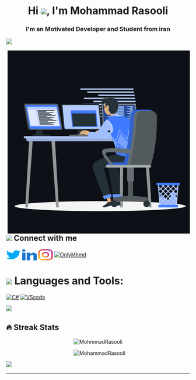 <h1 align="center">Hi <img src="https://media.giphy.com/media/hvRJCLFzcasrR4ia7z/giphy.gif" width="35">, I'm Mohammad Rasooli</h1>
<h3 align="center">I'm an Motivated Developer and Student from iran</h3>


 <a href="https://github.com/DenverCoder1/readme-typing-svg"><img src="https://readme-typing-svg.herokuapp.com/?lines=Always+learning+new+things+^_^&center=true&width=500&height=50"></a>

<p><img align="right" src="https://raw.githubusercontent.com/SubhadeepZilong/SubhadeepZilong/main/icons/animation_500_kxa883sd.gif" alt="SubhadeepZilong" /></p>



## <img src="https://media.giphy.com/media/iY8CRBdQXODJSCERIr/giphy.gif" width="30px"> Connect with me
<p align="left">
<a href="https://twitter.com/TheRealMhmd" target="blank"><img align="center" src="https://raw.githubusercontent.com/SubhadeepZilong/SubhadeepZilong/main/icons/Social/twitter.svg" alt="TheRealMhmd" height="30" width="40" /></a>
<a href="https://www.linkedin.com/in/mohammad-rasooli-658938250/" target="blank"><img align="center" src="https://raw.githubusercontent.com/SubhadeepZilong/SubhadeepZilong/main/icons/Social/linked-in-alt.svg" alt="mohammad-rasooli-658938250" height="30" width="40" /></a>
<a href="https://instagram.com/TheOnlyMhmd" target="blank"><img align="center" src="https://raw.githubusercontent.com/SubhadeepZilong/SubhadeepZilong/main/icons/Social/instagram.svg" alt="TheOnlyMhmd" height="30" width="40" /></a>
<a href="https://t.me/OnlyBerlin" target="blank"><img align="center" src="https://cdn.worldvectorlogo.com/logos/telegram-1.svg" alt="OnlyMhmd" height="30" width="40" /></a>



# <img src = "https://media2.giphy.com/media/QssGEmpkyEOhBCb7e1/giphy.gif?cid=ecf05e47a0n3gi1bfqntqmob8g9aid1oyj2wr3ds3mg700bl&rid=giphy.gif" width = 32px> Languages and Tools:
	
	
	
<p align="left">
<a href="https://learn.microsoft.com/en-us/dotnet/csharp/" target="_blank" rel="noreferrer"> <img src="https://cdn.cdnlogo.com/logos/c/27/c.svg" alt="C#" width="40" height="40"/></a>
<a href="https://code.visualstudio.com/"> <img src="https://upload.wikimedia.org/wikipedia/commons/thumb/9/9a/Visual_Studio_Code_1.35_icon.svg/2048px-Visual_Studio_Code_1.35_icon.svg.png" alt="VScode" width="40" height="40"/></a>





<img src="https://user-images.githubusercontent.com/73097560/115834477-dbab4500-a447-11eb-908a-139a6edaec5c.gif"></a>

## 🔥 Streak Stats
<p align="center"><img src="https://github-readme-streak-stats.herokuapp.com/?user=MohammadRasooli&theme=algolia" alt="MohmmadRasooli" height="170px" /></p>

  <p align="center">
  &nbsp;
	  <img src="https://github-readme-stats.vercel.app/api/top-langs?username=MohammadRasooli&langs_count=10&show_icons=true&locale=en&layout=compact&theme=algolia" alt="MohammadRasooli" height="120px"/>
  </p>

<img src="https://user-images.githubusercontent.com/73097560/115834477-dbab4500-a447-11eb-908a-139a6edaec5c.gif"></a>

-----

